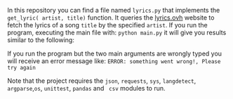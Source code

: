 
In this repository you can find a file named ```lyrics.py``` that implements the ```get_lyric( artist, title)``` function. It queries the [lyrics.ovh](https://lyricsovh.docs.apiary.io/#) website to fetch the lyrics of a song ```title``` by the specified ```artist```.
If you run the program, executing the main file with: ```python main.py``` it will give you results similar to the following:

If you run the program but the two main arguments are wrongly typed you will receive an error message like: ```ERROR: something went wrong!, Please try again```


Note that the project requires the ```json```, ```requests```, ```sys```, ```langdetect```, ```argparse```,```os```, ```unittest```, ```pandas``` and ``` csv```  modules to run.
